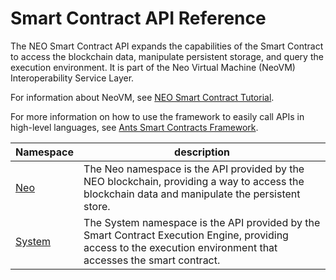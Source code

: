 # Smart Contract API Reference

The NEO Smart Contract API expands the capabilities of the Smart Contract to access the blockchain data, manipulate persistent storage, and query the execution environment. It is part of the Neo Virtual Machine (NeoVM) Interoperability Service Layer.

For information about NeoVM, see [NEO Smart Contract Tutorial](tutorial.md).

For more information on how to use the framework to easily call APIs in high-level languages, see [Ants Smart Contracts Framework](fw.md).


Namespace | description |
| ----------------------------- | ---------------------------------------- |
| [Neo](api/neo.md) | The Neo namespace is the API provided by the NEO blockchain, providing a way to access the blockchain data and manipulate the persistent store. |
| [System](api/system.md) | The System namespace is the API provided by the Smart Contract Execution Engine, providing access to the execution environment that accesses the smart contract. |
